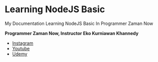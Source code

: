 # Learning NodeJS Basic

My Documentation Learning NodeJS Basic In Programmer Zaman Now

**Programmer Zaman Now, Instructor Eko Kurniawan Khannedy**

* [Instagram](https://www.instagram.com/programmerzamannow/)
* [Youtube](https://www.youtube.com/ProgrammerZamanNow)
* [Udemy](https://www.udemy.com/user/eko-kurniawan/)
